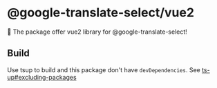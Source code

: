 # @google-translate-select/vue2

🚀 The package offer vue2 library for @google-translate-select!

## Build

Use tsup to build and this package don't have `devDependencies`. See [ts-up#excluding-packages](https://tsup.egoist.dev/#excluding-packages)
